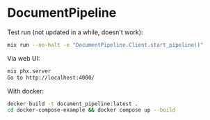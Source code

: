 # DocumentPipeline

Test run (not updated in a while, doesn't work):
```sh
mix run --no-halt -e "DocumentPipeline.Client.start_pipeline()"
```

Via web UI:
```sh
mix phx.server
Go to http://localhost:4000/
```

With docker:
```sh
docker build -t document_pipeline:latest .
cd docker-compose-example && docker compose up --build
```
